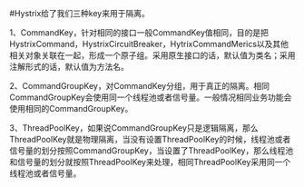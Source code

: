 #Hystrix给了我们三种key来用于隔离。

1、CommandKey，针对相同的接口一般CommandKey值相同，目的是把HystrixCommand，HystrixCircuitBreaker，HytrixCommandMerics以及其他相关对象关联在一起，形成一个原子组。采用原生接口的话，默认值为类名；采用注解形式的话，默认值为方法名。

2、CommandGroupKey，对CommandKey分组，用于真正的隔离。相同CommandGroupKey会使用同一个线程池或者信号量。一般情况相同业务功能会使用相同的CommandGroupKey。

3、ThreadPoolKey，如果说CommandGroupKey只是逻辑隔离，那么ThreadPoolKey就是物理隔离，当没有设置ThreadPoolKey的时候，线程池或者信号量的划分按照CommandGroupKey，当设置了ThreadPoolKey，那么线程池和信号量的划分就按照ThreadPoolKey来处理，相同ThreadPoolKey采用同一个线程池或者信号量。
